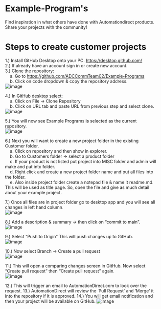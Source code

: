 # Example-Program's  
Find inspiration in what others have done with Automationdirect products. Share your projects with the community!

# Steps to create customer projects

1.) Install GitHub Desktop onto your PC. https://desktop.github.com/   
2.) If already have an account sign in or create new account.  
3.) Clone the repository:  
&nbsp; &nbsp; a. Go to https://github.com/ADCCommTeam02/Example-Programs     
&nbsp; &nbsp; b. Click on code dropdown & copy the repository address.  
![image](https://user-images.githubusercontent.com/47575229/172681250-a5646140-39b2-44e1-b1e7-c713c085942f.png)  

4.) In GitHub desktop select:  
&nbsp; &nbsp; a. Click on File -> Clone Repository  
&nbsp; &nbsp; b. Click on URL tab and paste URL from previous step and select clone.
![image](https://user-images.githubusercontent.com/47575229/172682332-74e4c7ad-5d18-45d8-aa28-c8680f91a160.png)

5.) You will now see Example Programs is selected as the current repository.  
![image](https://user-images.githubusercontent.com/47575229/172682651-72307ef3-2039-4212-82c3-214066eff205.png)

6.) Next you will want to create a new project folder in the existing Customer folder.   
&nbsp; &nbsp; a. Click on repository and then show in explorer.  
&nbsp; &nbsp; b. Go to Customers folder -> select a product folder  
&nbsp; &nbsp; c. If your product is not listed put project into MISC folder and admin will make and put into folder.  
&nbsp; &nbsp; d. Right click and create a new project folder name and put all files into the folder.   
&nbsp; &nbsp; e. Also inside project folder create a notepad file & name it readme.md. This will be used as title page. So, open the file and give as much detail about your example project.   

7.) Once all files are in project folder go to desktop app and you will see all changes in left hand column.  
![image](https://user-images.githubusercontent.com/47575229/172693319-76d97fbd-1b0f-4657-b815-a3f63dbdd917.png)

8.) Add a description & summary -> then click on “commit to main”.  
![image](https://user-images.githubusercontent.com/47575229/172693468-3d455e9c-1186-4403-bdd5-91e48ef6cea8.png)

9.) Select “Push to Origin”  This will push changes up to GitHub.   
![image](https://user-images.githubusercontent.com/47575229/172693489-f6807eab-fe2a-49d8-b70d-ba4dedc51a40.png)

10.) Now select Branch -> Create a pull request   
![image](https://user-images.githubusercontent.com/47575229/172693925-95cbabc0-3180-4aec-817b-7d0636845ee4.png)

11.) This will open a comparing changes screen in GitHub. Now select “Create pull request” then “Create pull request” again.  
![image](https://user-images.githubusercontent.com/47575229/172694007-50506db5-826c-4936-a2c1-b6e29cf95b7b.png)

12.) This will trigger an email to AutomationDirect.com to look over the request.
13.) AutomationDirect will review the ‘Pull Request’ and ‘Merge’ it into the repository if it is approved.
14.) You will get email notification and then your project will be available on GitHub.
![image](https://user-images.githubusercontent.com/47575229/172694145-d8899b62-272b-43c3-a150-09f1ec582baf.png)








